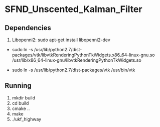 # SFND_Unscented_Kalman_Filter

## Dependencies
1. Libopenni2: sudo apt-get install libopenni2-dev
  
  - sudo ln -s /usr/lib/python2.7/dist-packages/vtk/libvtkRenderingPythonTkWidgets.x86_64-linux-gnu.so /usr/lib/x86_64-linux-gnu/libvtkRenderingPythonTkWidgets.so
  
  - sudo ln -s /usr/lib/python2.7/dist-packages/vtk /usr/bin/vtk

## Running
1. mkdir build
2. cd build
3. cmake ..
4. make
5. ./ukf_highway

